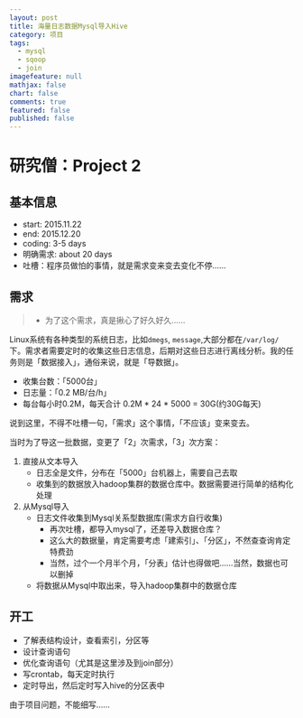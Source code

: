 ```yaml
---
layout: post
title: 海量日志数据Mysql导入Hive
category: 项目
tags: 
  - mysql
  - sqoop
  - join
imagefeature: null
mathjax: false
chart: false
comments: true
featured: false
published: false
---
```



研究僧：Project 2
=================

## 基本信息
*	start: 2015.11.22
*	end: 2015.12.20
*	coding: 3-5 days
*	明确需求: about 20 days
*	吐槽：程序员做怕的事情，就是需求变来变去变化不停……

## 需求
> * 为了这个需求，真是揪心了好久好久……

Linux系统有各种类型的系统日志，比如`dmegs`, `message`,大部分都在`/var/log/`下。需求者需要定时的收集这些日志信息，后期对这些日志进行离线分析。我的任务则是「数据接入」，通俗来说，就是「导数据」。

*	收集台数：「5000台」
*	日志量：「0.2 MB/台/h」
*	每台每小时0.2M，每天合计 0.2M * 24 * 5000 = 30G(约30G每天)

说到这里，不得不吐槽一句，「需求」这个事情，「不应该」变来变去。

当时为了导这一批数据，变更了「2」次需求，「3」次方案：

1. 直接从文本导入
	*	日志全是文件，分布在「5000」台机器上，需要自己去取
	*	收集到的数据放入hadoop集群的数据仓库中。数据需要进行简单的结构化处理
2. 从Mysql导入
	*	日志文件收集到Mysql关系型数据库(需求方自行收集)
		*	再次吐槽，都导入mysql了，还差导入数据仓库？
		*	这么大的数据量，肯定需要考虑「建索引」、「分区」，不然查查询肯定特费劲
		*	当然，过个一个月半个月，「分表」估计也得做吧……当然，数据也可以删掉
	*	将数据从Mysql中取出来，导入hadoop集群中的数据仓库

## 开工
- 了解表结构设计，查看索引，分区等
- 设计查询语句
- 优化查询语句（尤其是这里涉及到join部分）
- 写crontab，每天定时执行
- 定时导出，然后定时写入hive的分区表中

由于项目问题，不能细写……

